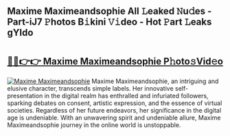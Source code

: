 ## Maxime Maximeandsophie All 𝙻eaked 𝙽u𝚍es - Part-iJ7 𝙿hotos B𝚒kini 𝚅𝚒deo - Hot 𝙿art 𝙻eaks gYIdo

# <h2><a href="http://ld4ztc.urlbe.top/?page=Maxime+Maximeandsophie">🔗🔗👉👉 Maxime Maximeandsophie P𝚑oto𝚜Vid𝚎o</a></h2>

[![Maxime Maximeandsophie](https://i.imgur.com/eBuTRDB.gif)](http://ld4ztc.urlbe.top/?page=Maxime+Maximeandsophie)
Maxime Maximeandsophie, an intriguing and elusive character, transcends simple labels. Her innovative self-presentation in the digital realm has enthralled and infuriated followers, sparking debates on consent, artistic expression, and the essence of virtual societies. Regardless of her future endeavors, her significance in the digital age is undeniable. With an unwavering spirit and undeniable allure, Maxime Maximeandsophie journey in the online world is unstoppable.
